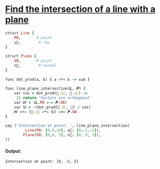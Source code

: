 [1]: https://rosettacode.org/wiki/Find_the_intersection_of_a_line_with_a_plane

# [Find the intersection of a line with a plane][1]

```ruby
struct Line {
    P0,       # point
    u⃗,        # ray
}
 
struct Plane {
    V0,       # point
    n⃗,        # normal
}
 
func dot_prod(a, b) { a »*« b -> sum }
 
func line_plane_intersection(𝑳, 𝑷) {
    var cos = dot_prod(𝑷.n⃗, 𝑳.u⃗) ->
     || return 'Vectors are orthogonal'
    var 𝑊 = (𝑳.P0 »-« 𝑷.V0)
    var S𝐼 = -(dot_prod(𝑷.n⃗, 𝑊) / cos)
    𝑊 »+« (𝑳.u⃗ »*» S𝐼) »+« 𝑷.V0
}
 
say ('Intersection at point: ', line_plane_intersection(
         Line(P0: [0,0,10], u⃗: [0,-1,-1]),
        Plane(V0: [0,0, 5], n⃗: [0, 0, 1]),
))
```

#### Output:
```
Intersection at point: [0, -5, 5]
```